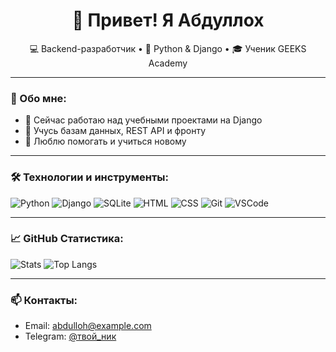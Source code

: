 <!-- Приветствие -->
<h1 align="center">👋 Привет! Я Абдуллох</h1>
<p align="center">
  💻 Backend-разработчик • 🐍 Python & Django • 🎓 Ученик GEEKS Academy
</p>

---

### 🚀 Обо мне:
- 🔭 Сейчас работаю над учебными проектами на Django
- 🌱 Учусь базам данных, REST API и фронту
- 💬 Люблю помогать и учиться новому

---

### 🛠️ Технологии и инструменты:
![Python](https://img.shields.io/badge/-Python-3776AB?style=flat&logo=python&logoColor=white)
![Django](https://img.shields.io/badge/-Django-092E20?style=flat&logo=django)
![SQLite](https://img.shields.io/badge/-SQLite-003B57?style=flat&logo=sqlite)
![HTML](https://img.shields.io/badge/-HTML5-E34F26?style=flat&logo=html5&logoColor=white)
![CSS](https://img.shields.io/badge/-CSS3-1572B6?style=flat&logo=css3)
![Git](https://img.shields.io/badge/-Git-F05032?style=flat&logo=git)
![VSCode](https://img.shields.io/badge/-VS%20Code-007ACC?style=flat&logo=visual-studio-code)

---

### 📈 GitHub Статистика:

![Stats](https://github-readme-stats.vercel.app/api?username=ТВОЙ_НИК&show_icons=true&theme=radical)
![Top Langs](https://github-readme-stats.vercel.app/api/top-langs/?username=ТВОЙ_НИК&layout=compact&theme=radical)

---

### 📫 Контакты:
- Email: abdulloh@example.com
- Telegram: [@твой_ник](https://t.me/твой_ник)
